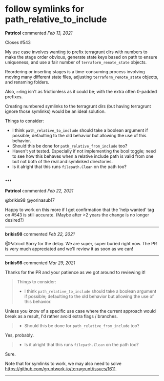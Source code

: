 # follow symlinks for path_relative_to_include

**Patricol** commented *Feb 13, 2021*

Closes #543

My use case involves wanting to prefix terragrunt dirs with numbers to make the stage order obvious, generate state keys based on path to ensure uniqueness, and use a fair number of `terraform_remote_state` objects.

Reordering or inserting stages is a time-consuming process involving moving many different state files, adjusting `terraform_remote_state` objects, and renaming folders.

Also, `cd`ing isn't as frictionless as it could be; with the extra often 0-padded prefixes.

Creating numbered symlinks to the terragrunt dirs (but having terragrunt ignore those symlinks) would be an ideal solution.

Things to consider:
- I think `path_relative_to_include` should take a boolean argument if possible; defaulting to the old behavior but allowing the use of this behavior.
- Should this be done for `path_relative_from_include` too?
- Haven't yet tested. Especially if not implementing the bool toggle; need to see how this behaves when a relative include path is valid from one but not both of the real and symlinked directories.
- Is it alright that this runs `filepath.Clean` on the path too?
<br />
***


**Patricol** commented *Feb 22, 2021*

@brikis98 @yorinasub17 

Happy to work on this more if I get confirmation that the 'help wanted' tag on #543 is still accurate. (Maybe after >2 years the change is no longer desired?)
***

**brikis98** commented *Feb 22, 2021*

@Patricol Sorry for the delay. We are super, super buried right now. The PR is very much appreciated and we'll review it as soon as we can!
***

**brikis98** commented *Mar 29, 2021*

Thanks for the PR and your patience as we got around to reviewing it!

> Things to consider:
> 
> * I think `path_relative_to_include` should take a boolean argument if possible; defaulting to the old behavior but allowing the use of this behavior.

Unless you know of a specific use case where the current approach would break as a result, I'd rather avoid extra flags / branches.

> * Should this be done for `path_relative_from_include` too?

Yes, probably.

> * Is it alright that this runs `filepath.Clean` on the path too?

Sure.

Note that for symlinks to work, we may also need to solve https://github.com/gruntwork-io/terragrunt/issues/1611.
***

